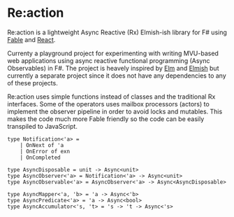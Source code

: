 # Re:action

Re:action is a lightweight Async Reactive (Rx) Elmish-ish library for F# using [Fable](http://fable.io/) and [React](https://reactjs.org/).

Currenty a playground project for experimenting with writing MVU-based web applications using async reactive functional programming (Async Observables) in F#. The project is heavely inspired by [Elm](http://elm-lang.org/) and [Elmish](https://elmish.github.io/) but currently a separate project since it does not have any dependencies to any of these projects.

Re:action uses simple functions instead of classes and the traditional Rx interfaces. Some of the operators uses mailbox processors (actors) to implement the observer pipeline in order to avoid locks and mutables. This makes the code much more Fable friendly so the code can be easily transpiled to JavaScript.

```f#
type Notification<'a> =
    | OnNext of 'a
    | OnError of exn
    | OnCompleted

type AsyncDisposable = unit -> Async<unit>
type AsyncObserver<'a> = Notification<'a> -> Async<unit>
type AsyncObservable<'a> = AsyncObserver<'a> -> Async<AsyncDisposable>

type AsyncMapper<'a, 'b> = 'a -> Async<'b>
type AsyncPredicate<'a> = 'a -> Async<bool>
type AsyncAccumulator<'s, 't> = 's -> 't -> Async<'s>
```